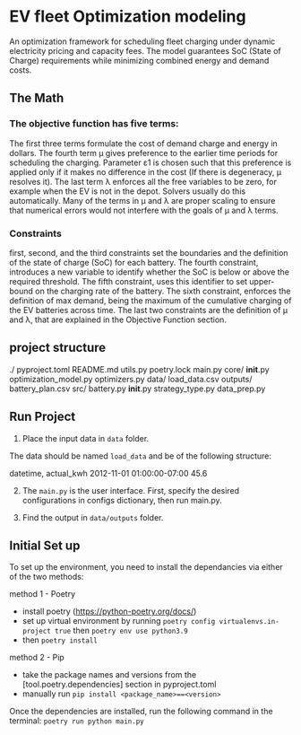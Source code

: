 
# EV fleet Optimization modeling
An optimization framework for scheduling fleet charging under dynamic electricity pricing and capacity fees. The model guarantees SoC (State of Charge) requirements while minimizing combined energy and demand costs.

## The Math
### The objective function has five terms:
The first three terms formulate the cost of demand charge and energy in dollars. The fourth term μ gives preference to the earlier time periods for scheduling the charging. Parameter ε1 is chosen such that this preference is applied only if it makes no difference in the cost (If there is degeneracy, μ resolves it). The last term λ enforces all the free variables to be zero, for example when the EV is not in the depot. Solvers usually do this automatically. Many of the terms in μ and λ are proper scaling to ensure that numerical errors would not interfere with the goals of μ and λ terms.


### Constraints
first, second, and the third constraints set the boundaries and the definition of the state of charge (SoC) for each battery. The fourth constraint, introduces a new variable to identify whether the SoC is below or above the required threshold. The fifth constraint, uses this identifier to set upper-bound on the charging rate of the battery. The sixth constraint, enforces the definition of max demand, being the maximum of the cumulative charging of the EV batteries across time. The last two constraints are the definition of μ and λ, that are explained in the Objective Function section.


## project structure
./
    pyproject.toml
    README.md
    utils.py
    poetry.lock
    main.py
    core/
        __init__.py
        optimization_model.py
        optimizers.py
    data/
        load_data.csv
        outputs/
            battery_plan.csv
    src/
        battery.py
        __init__.py
        strategy_type.py
        data_prep.py

## Run Project
1. Place the input data in `data` folder.

The data should be named `load_data` and be of the following structure:

datetime,                   actual_kwh
2012-11-01 01:00:00-07:00   45.6

2. The `main.py` is the user interface. First, specify the desired configurations in configs dictionary, then run main.py.

3. Find the output in `data/outputs` folder.

## Initial Set up
To set up the environment, you need to install the dependancies via either of the two methods:

method 1 - Poetry
* install poetry (https://python-poetry.org/docs/)
* set up virtual environment by running 
`poetry config virtualenvs.in-project true`
then 
`poetry env use python3.9`
* then 
`poetry install`

method 2 - Pip
* take the package names and versions from the [tool.poetry.dependencies] section in pyproject.toml
* manually run `pip install <package_name>==<version>`

Once the dependencies are installed, run the following command in the terminal:
`poetry run python main.py`

